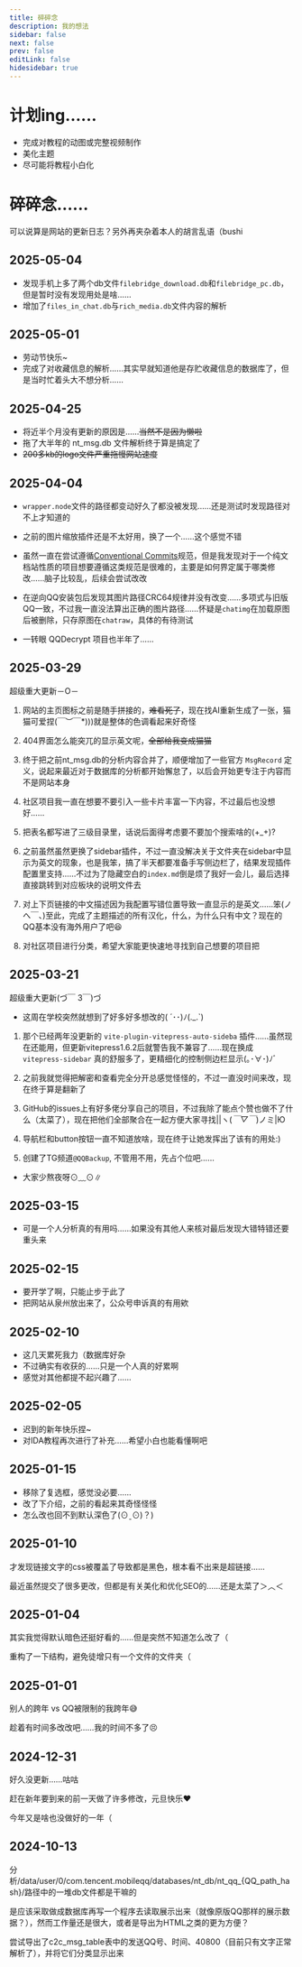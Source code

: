 ```yaml
---
title: 碎碎念
description: 我的想法
sidebar: false
next: false 
prev: false
editLink: false
hidesidebar: true
---
```


# 计划ing……

- 完成对教程的动图或完整视频制作
- 美化主题
- 尽可能将教程小白化

# 碎碎念……

可以说算是网站的更新日志？另外再夹杂着本人的胡言乱语（bushi


## 2025-05-04
- 发现手机上多了两个db文件`filebridge_download.db`和`filebridge_pc.db`，但是暂时没有发现用处是啥……
- 增加了`files_in_chat.db`与`rich_media.db`文件内容的解析

## 2025-05-01
- 劳动节快乐~
- 完成了对收藏信息的解析……其实早就知道他是存贮收藏信息的数据库了，但是当时忙着头大不想分析……

## 2025-04-25
- 将近半个月没有更新的原因是……~~当然不是因为懒啦~~
- 拖了大半年的 nt_msg.db 文件解析终于算是搞定了
- ~~200多kb的logo文件严重拖慢网站速度~~

## 2025-04-04
- `wrapper.node`文件的路径都变动好久了都没被发现……还是测试时发现路径对不上才知道的

- 之前的图片缩放插件还是不太好用，换了一个……这个感觉不错

- 虽然一直在尝试遵循[Conventional Commits](https://www.conventionalcommits.org/)规范，但是我发现对于一个纯文档站性质的项目想要遵循这类规范是很难的，主要是如何界定属于哪类修改……脑子比较乱，后续会尝试改改

- 在逆向QQ安装包后发现其图片路径CRC64规律并没有改变……多项式与旧版QQ一致，不过我一直没法算出正确的图片路径……怀疑是`chatimg`在加载原图后被删除，只存原图在`chatraw`，具体的有待测试

- 一转眼 QQDecrypt 项目也半年了……

## 2025-03-29
超级重大更新－O－
1. 网站的主页图标之前是随手拼接的，~~难看死了~~，现在找AI重新生成了一张，猫猫可爱捏\(￣︶￣*\)))就是整体的色调看起来好奇怪

1. 404界面怎么能突兀的显示英文呢，~~全部给我变成猫猫~~

1. 终于把之前nt_msg.db的分析内容合并了，顺便增加了一些官方 `MsgRecord` 定义，说起来最近对于数据库的分析都开始懈怠了，以后会开始更专注于内容而不是网站本身

1. 社区项目我一直在想要不要引入一些卡片丰富一下内容，不过最后也没想好……

1. 把表名都写进了三级目录里，话说后面得考虑要不要加个搜索啥的(+_+)?

1. 之前虽然虽然更换了sidebar插件，不过一直没解决关于文件夹在sidebar中显示为英文的现象，也是我笨，搞了半天都要准备手写侧边栏了，结果发现插件配置里支持……不过为了隐藏空白的`index.md`倒是烦了我好一会儿，最后选择直接跳转到对应板块的说明文件去

1. 对上下页链接的中文描述因为我配置写错位置导致一直显示的是英文……笨(ノへ￣、)至此，完成了主题描述的所有汉化，什么，为什么只有中文？现在的QQ基本没有海外用户了吧😆

1. 对社区项目进行分类，希望大家能更快速地寻找到自己想要的项目把

## 2025-03-21
超级重大更新(づ￣ 3￣)づ

- 这周在学校突然就想到了好多好多想改的( ´･･)ﾉ(._.`)

1. 那个已经两年没更新的 `vite-plugin-vitepress-auto-sideba` 插件……虽然现在还能用，但更新vitepress1.6.2后就警告我不兼容了……现在换成 `vitepress-sidebar` 真的舒服多了，更精细化的控制侧边栏显示(｡･∀･)ﾉﾞ

1. 之前我就觉得把解密和查看完全分开总感觉怪怪的，不过一直没时间来改，现在终于算是翻新了

1. GitHub的issues上有好多佬分享自己的项目，不过我除了能点个赞也做不了什么（太菜了），现在把他们全部聚合在一起方便大家寻找||ヽ(*￣▽￣*)ノミ|Ю

1. 导航栏和button按钮一直不知道放啥，现在终于让她发挥出了该有的用处:)

1. 创建了TG频道`@QQBackup`, 不管用不用，先占个位吧……

- 大家少熬夜呀⊙﹏⊙∥



## 2025-03-15
- 可是一个人分析真的有用吗……如果没有其他人来核对最后发现大错特错还要重头来

## 2025-02-15
- 要开学了啊，只能止步于此了
- 把网站从泉州放出来了，公众号申诉真的有用欸


## 2025-02-10
- 这几天累死我力（数据库好杂
- 不过确实有收获的……只是一个人真的好累啊
- 感觉对其他都提不起兴趣了……


## 2025-02-05
- 迟到的新年快乐捏~
- 对IDA教程再次进行了补充……希望小白也能看懂啊吧


## 2025-01-15
- 移除了复选框，感觉没必要……
- 改了下介绍，之前的看起来其奇怪怪怪
- 怎么改也回不到默认深色了(⊙ˍ⊙)？)


## 2025-01-10
才发现链接文字的css被覆盖了导致都是黑色，根本看不出来是超链接……

最近虽然提交了很多更改，但都是有关美化和优化SEO的……还是太菜了＞︿＜

## 2025-01-04
其实我觉得默认暗色还挺好看的……但是突然不知道怎么改了（

重构了一下结构，避免徒增只有一个文件的文件夹（

	
## 2025-01-01 
别人的跨年 vs QQ被限制的我跨年😅

趁着有时间多改改吧……我的时间不多了😣


## 2024-12-31 
好久没更新……咕咕

赶在新年要到来的前一天做了许多修改，元旦快乐❤

今年又是啥也没做好的一年（ 


## 2024-10-13
分析/data/user/0/com.tencent.mobileqq/databases/nt_db/nt_qq_{QQ_path_hash}/路径中的一堆db文件都是干嘛的
 
是应该采取做成数据库再写一个程序去读取展示出来（就像原版QQ那样的展示数据？），然而工作量还是很大，或者是导出为HTML之类的更为方便？

尝试导出了c2c_msg_table表中的发送QQ号、时间、40800（目前只有文字正常解析了），并将它们分类显示出来


	
	
	
	